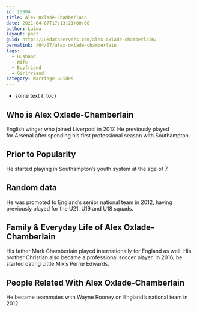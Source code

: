 ```yaml
---
id: 15804
title: Alex Oxlade-Chamberlain
date: 2021-04-07T17:13:21+00:00
author: Laima
layout: post
guid: https://ukdataservers.com/alex-oxlade-chamberlain/
permalink: /04/07/alex-oxlade-chamberlain
tags:
  - Husband
  - Wife
  - Boyfriend
  - Girlfriend
category: Marriage Guides
---
```


* some text
{: toc}


## Who is Alex Oxlade-Chamberlain
                  
                  
                  
English winger who joined Liverpool in 2017. He previously played for Arsenal after spending his first professional season with Southampton. 
                  
              
            
              
            
                
                
                
## Prior to Popularity
                  
                  
                  
He started playing in Southampton&#8217;s youth system at the age of 7.
                  
              
            
              
            
                
                
                
## Random data
                  
                  
                  
He was promoted to England&#8217;s senior national team in 2012, having previously played for the U21, U19 and U18 squads.
                  
              
            
              
            
                
                
                
## Family & Everyday Life of Alex Oxlade-Chamberlain
                  
                  
                  
His father Mark Chamberlain played internationally for England as well. His brother Christian also became a professional soccer player. In 2016, he started dating Little Mix&#8217;s Perrie Edwards.
                  
              
            
              
            
                
                
                
## People Related With Alex Oxlade-Chamberlain
                  
                  
                  
He became teammates with Wayne Rooney on England&#8217;s national team in 2012.
                  
              
            
              
            
                
              
            
              
              
            
            
              
            
          
          
          
